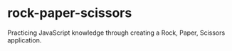 # rock-paper-scissors

Practicing JavaScript knowledge through creating a Rock, Paper, Scissors application.
